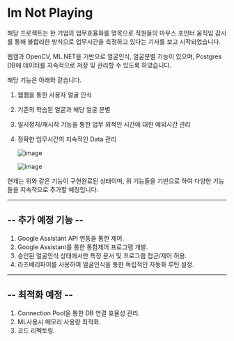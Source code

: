 # Im Not Playing

해당 프로젝트는 한 기업의 업무효율화를 명목으로 직원들의 마우스 포인터 움직임 감시를 통해 불합리한 방식으로 업무시간을 측정하고 있다는 기사를 보고 시작되었습니다.

웹캠과 OpenCV, ML.NET을 기반으로 얼굴인식, 얼굴분별 기능이 있으며, Postgres DB에 데이터를 지속적으로 저장 및 관리할 수 있도록 하였습니다.

해당 기능은 아래와 같습니다.

1. 웹캠을 통한 사용자 얼굴 인식
2. 기존의 학습된 얼굴과 해당 얼굴 분별
3. 일시정지/재시작 기능을 통한 업무 외적인 시간에 대한 예외시간 관리
4. 정확한 업무시간의 지속적인 Data 관리


   ![image](https://github.com/hyunpap2r/Im-Not-Playing/assets/91259577/7c1141c2-9ffd-4bf4-ac62-3b5191ebb081)


   ![image](https://github.com/hyunpap2r/Im-Not-Playing/assets/91259577/a207c3e6-705a-4d44-b9fd-6a748b4cfc92)





현재는 위와 같은 기능이 구현완료된 상태이며, 위 기능들을 기반으로 하여 다양한 기능들을 지속적으로 추가할 예정입니다.

--------------------
-- 추가 예정 기능 --
--------------------
1. Google Assistant API 연동을 통한 제어.
2. Google Assistant를 통한 통합제어 프로그램 개발.
3. 승인된 얼굴인식 상태에서만 특정 문서 및 프로그램 접근/제어 허용.
4. 라즈베리파이를 사용하여 얼굴인식을 통한 독립적인 자동화 루틴 설정.  


------------------
--  최적화 예정 --
------------------
1. Connection Pool을 통한 DB 연결 효율성 관리.
2. ML사용시 메모리 사용량 최적화.
3. 코드 리펙토링.
